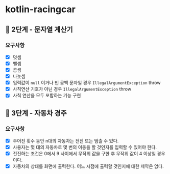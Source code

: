 # kotlin-racingcar

## 🚀 2단계 - 문자열 계산기

### 요구사항

- [x] 덧셈
- [x] 뺄셈
- [x] 곱셈
- [x] 나눗셈
- [x] 입력값이 `null` 이거나 빈 공백 문자일 경우 `IllegalArgumentException` throw
- [x] 사칙연산 기호가 아닌 경우 `IllegalArgumentException` throw
- [x] 사칙 연산을 모두 포함하는 기능 구현

## 🚀 3단계 - 자동차 경주

### 요구사항

- [x] 주어진 횟수 동안 n대의 자동차는 전진 또는 멈출 수 있다.
- [x] 사용자는 몇 대의 자동차로 몇 번의 이동을 할 것인지를 입력할 수 있어야 한다.
- [x] 전진하는 조건은 0에서 9 사이에서 무작위 값을 구한 후 무작위 값이 4 이상일 경우이다.
- [x] 자동차의 상태를 화면에 출력한다. 어느 시점에 출력할 것인지에 대한 제약은 없다.
